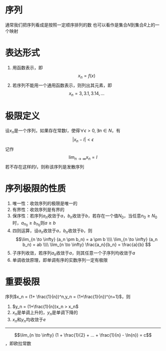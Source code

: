 # 序列
通常我们把序列看成是按照一定顺序排列的数
也可以看作是集合$N$到集合$R$上的一个映射

# 表达形式
1. 用函数表示，即$$x_n = f(x)$$
2. 若序列不能用一个通用函数表示，则列出其元素，即$$x_n = {3,3.1,3.14,...}$$

# 极限定义
设${x_n}$是一个序列，如果存在常数$l$，使得$\forall \epsilon > 0, \exists n \in N$，有 $$|x_n - l | < \epsilon$$
记作$$\lim_{n \to \infty} {x_n} = l$$
若不存在这样的$l$，则称该序列是发散序列

# 序列极限的性质
1. 唯一性：收敛序列的极限是唯一的
2. 有界性：收敛序列是有界的
3. 保序性：若序列$a_n$收敛于$a$，$b_n$收敛于$b$，若存在一个值$N_0$，当任意$n_0 \ge N_0$时，$a_{n_0} \ge b_{n_0}$则$a \ge b$
4. 四则运算，设$a_n$收敛于$a$，$b_n$收敛于$b$，则
$$\lim_{n \to \infty} (a_n \pm b_n) = a \pm b   \\\\
\lim_{n \to \infty} (a_n b_n) = ab \\\\
\lim_{n \to \infty} \frac{a_n}{b_n} = \frac{a}{b}
$$
5. 子序列收敛，若序列$a_n$收敛于$a$，则其任意一个子序列均收敛于$a$
6. 单调收敛原理，即单调有序的实数序列一定有极限
    
# 重要极限
序列$x_n = (1+ \frac{1}{n})^n,y_n = (1+\frac{1}{n})^{n+1}$，则
1. $y_n = (1+\frac{1}{n})x_n > x_n$
2. $x_n$是单调上升的，$y_n$是单调下降的
3. $x_n$和$y_n$均收敛于$e$

---
$$\lim_{n \to \infty} (1 + \frac{1}{2} + ... + \frac{1}{n} - \ln{n}) = c$$，即欧拉常数


    


